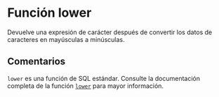 ﻿---
Autogenerated: true
---

# Función  lower

Devuelve una expresión de carácter después de convertir los datos de caracteres en mayúsculas a minúsculas.

## Comentarios 

`lower` es una función de SQL estándar. Consulte la documentación completa de la función [`lower`](https://learn.microsoft.com/es-es/sql/t-sql/functions/lower-transact-sql) para mayor información.
